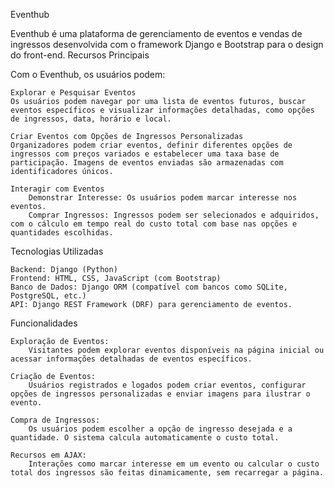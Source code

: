 Eventhub

Eventhub é uma plataforma de gerenciamento de eventos e vendas de ingressos desenvolvida com o framework Django e Bootstrap para o design do front-end.
Recursos Principais

Com o Eventhub, os usuários podem:

    Explorar e Pesquisar Eventos
    Os usuários podem navegar por uma lista de eventos futuros, buscar eventos específicos e visualizar informações detalhadas, como opções de ingressos, data, horário e local.

    Criar Eventos com Opções de Ingressos Personalizadas
    Organizadores podem criar eventos, definir diferentes opções de ingressos com preços variados e estabelecer uma taxa base de participação. Imagens de eventos enviadas são armazenadas com identificadores únicos.

    Interagir com Eventos
        Demonstrar Interesse: Os usuários podem marcar interesse nos eventos.
        Comprar Ingressos: Ingressos podem ser selecionados e adquiridos, com o cálculo em tempo real do custo total com base nas opções e quantidades escolhidas.

Tecnologias Utilizadas

    Backend: Django (Python)
    Frontend: HTML, CSS, JavaScript (com Bootstrap)
    Banco de Dados: Django ORM (compatível com bancos como SQLite, PostgreSQL, etc.)
    API: Django REST Framework (DRF) para gerenciamento de eventos.

Funcionalidades

    Exploração de Eventos:
        Visitantes podem explorar eventos disponíveis na página inicial ou acessar informações detalhadas de eventos específicos.

    Criação de Eventos:
        Usuários registrados e logados podem criar eventos, configurar opções de ingressos personalizadas e enviar imagens para ilustrar o evento.

    Compra de Ingressos:
        Os usuários podem escolher a opção de ingresso desejada e a quantidade. O sistema calcula automaticamente o custo total.

    Recursos em AJAX:
        Interações como marcar interesse em um evento ou calcular o custo total dos ingressos são feitas dinamicamente, sem recarregar a página.